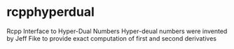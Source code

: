 # rcpphyperdual
Rcpp Interface to Hyper-Dual Numbers
Hyper-deual numbers were invented by Jeff Fike to provide exact computation of first and second derivatives
